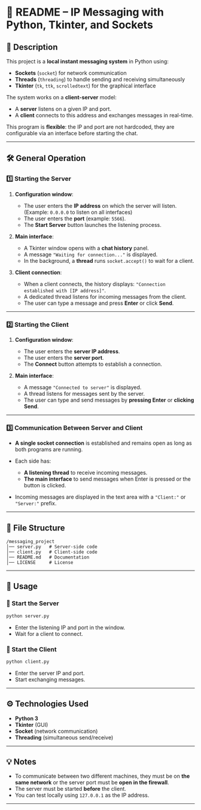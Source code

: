 # 📜 README – IP Messaging with Python, Tkinter, and Sockets

## 📌 Description

This project is a **local instant messaging system** in Python using:

* **Sockets** (`socket`) for network communication
* **Threads** (`threading`) to handle sending and receiving simultaneously
* **Tkinter** (`tk`, `ttk`, `scrolledtext`) for the graphical interface

The system works on a **client-server** model:

* A **server** listens on a given IP and port.
* A **client** connects to this address and exchanges messages in real-time.

This program is **flexible**: the IP and port are not hardcoded, they are configurable via an interface before starting the chat.

---

## 🛠 General Operation

### 1️⃣ Starting the Server

1. **Configuration window**:

   * The user enters the **IP address** on which the server will listen.
     (Example: `0.0.0.0` to listen on all interfaces)
   * The user enters the **port** (example: `5566`).
   * The **Start Server** button launches the listening process.

2. **Main interface**:

   * A Tkinter window opens with a **chat history** panel.
   * A message `"Waiting for connection..."` is displayed.
   * In the background, a **thread** runs `socket.accept()` to wait for a client.

3. **Client connection**:

   * When a client connects, the history displays:
     `"Connection established with [IP address]"`.
   * A dedicated thread listens for incoming messages from the client.
   * The user can type a message and press **Enter** or click **Send**.

---

### 2️⃣ Starting the Client

1. **Configuration window**:

   * The user enters the **server IP address**.
   * The user enters the **server port**.
   * The **Connect** button attempts to establish a connection.

2. **Main interface**:

   * A message `"Connected to server"` is displayed.
   * A thread listens for messages sent by the server.
   * The user can type and send messages by **pressing Enter** or **clicking Send**.

---

### 3️⃣ Communication Between Server and Client

* **A single socket connection** is established and remains open as long as both programs are running.

* Each side has:

  * **A listening thread** to receive incoming messages.
  * **The main interface** to send messages when Enter is pressed or the button is clicked.

* Incoming messages are displayed in the text area with a `"Client:"` or `"Server:"` prefix.

---

## 📂 File Structure

```
/messaging_project
│── server.py   # Server-side code
│── client.py   # Client-side code
│── README.md   # Documentation
│── LICENSE     # License
```

---

## 🚀 Usage

### 📌 Start the Server

```bash
python server.py
```

* Enter the listening IP and port in the window.
* Wait for a client to connect.

### 📌 Start the Client

```bash
python client.py
```

* Enter the server IP and port.
* Start exchanging messages.

---

## ⚙️ Technologies Used

* **Python 3**
* **Tkinter** (GUI)
* **Socket** (network communication)
* **Threading** (simultaneous send/receive)

---

## 💡 Notes

* To communicate between two different machines, they must be on **the same network** or the server port must be **open in the firewall**.
* The server must be started **before** the client.
* You can test locally using `127.0.0.1` as the IP address.

---
